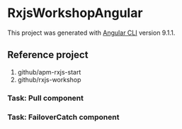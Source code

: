 # RxjsWorkshopAngular

This project was generated with [Angular CLI](https://github.com/angular/angular-cli) version 9.1.1.

## Reference project

1. github/apm-rxjs-start
2. github/rxjs-workshop

### Task: Pull component

### Task: FailoverCatch component
